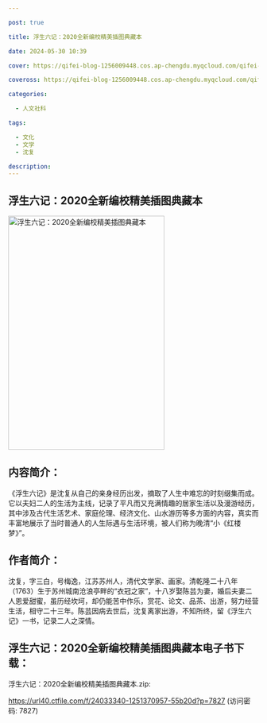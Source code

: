 ```yaml
---

post: true

title: 浮生六记：2020全新编校精美插图典藏本

date: 2024-05-30 10:39

cover: https://qifei-blog-1256009448.cos.ap-chengdu.myqcloud.com/qifei-blog/41u9QpvDk4L.jpg

coveross: https://qifei-blog-1256009448.cos.ap-chengdu.myqcloud.com/qifei-blog/41u9QpvDk4L.jpg

categories:

  - 人文社科

tags:

  - 文化
  - 文学
  - 沈复

description:
---
```


## 浮生六记：2020全新编校精美插图典藏本

<img alt="浮生六记：2020全新编校精美插图典藏本" class="aligncenter loading" data-was-processed="true" decoding="async" fetchpriority="high" height="471" src="https://qifei-blog-1256009448.cos.ap-chengdu.myqcloud.com/qifei-blog/41u9QpvDk4L.jpg" style="cursor: zoom-in;" width="314"/>

## 内容简介：

《浮生六记》是沈复从自己的亲身经历出发，摘取了人生中难忘的时刻缀集而成。它以夫妇二人的生活为主线，记录了平凡而又充满情趣的居家生活以及漫游经历，其中涉及古代生活艺术、家庭伦理、经济文化、山水游历等多方面的内容，真实而丰富地展示了当时普通人的人生际遇与生活环境，被人们称为晚清“小《红楼梦》”。

## 作者简介：

沈复，字三白，号梅逸，江苏苏州人，清代文学家、画家。清乾隆二十八年（1763）生于苏州城南沧浪亭畔的“衣冠之家”，十八岁娶陈芸为妻，婚后夫妻二人恩爱甜蜜，虽历经坎坷，却仍能苦中作乐，赏花、论文、品茶、出游，努力经营生活，相守二十三年。陈芸因病去世后，沈复离家出游，不知所终，留《浮生六记》一书，记录二人之深情。

## 浮生六记：2020全新编校精美插图典藏本电子书下载：

浮生六记：2020全新编校精美插图典藏本.zip: 

https://url40.ctfile.com/f/24033340-1251370957-55b20d?p=7827 (访问密码: 7827)
